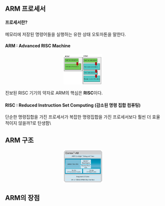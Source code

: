 ## ARM 프로세서

#### 프로세서란?
메모리에 저장된 명령어들을 실행하는 유한 상태 오토마톤을 말한다.

#### ARM : Advanced RISC Machine

<p align="center">
  <img src="https://github.com/aldrn29/Frontend-Interview/blob/main/Resources/RISC & CISC.png?raw=true" width="25%">
</p>

진보된 RISC 기기의 약자로 ARM의 핵심은 **RISC**이다.

#### RISC : Reduced Instruction Set Computing (감소된 명령 집합 컴퓨팅)
단순한 명령집합을 가진 프로세서가 복잡한 명령집합을 가진 프로세서보다 훨씬 더 효율적이지 않을까?로 탄생함\

## ARM 구조

<p align="center">
  <img src="https://github.com/aldrn29/Frontend-Interview/blob/main/Resources/ARM.png?raw=true" width="25%">
</p>



## ARM의 장점
